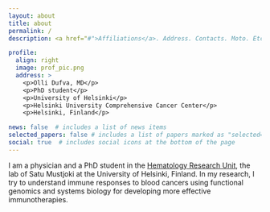 ```yaml
---
layout: about
title: about
permalink: /
description: <a href="#">Affiliations</a>. Address. Contacts. Moto. Etc.

profile:
  align: right
  image: prof_pic.png
  address: >
    <p>Olli Dufva, MD</p>
    <p>PhD student</p>
    <p>University of Helsinki</p>
    <p>Helsinki University Comprehensive Cancer Center</p>
    <p>Helsinki, Finland</p>

news: false  # includes a list of news items
selected_papers: false # includes a list of papers marked as "selected={true}"
social: true  # includes social icons at the bottom of the page
---
```


I am a physician and a PhD student in the [Hematology Research Unit](https://www2.helsinki.fi/en/researchgroups/hematology-research-unit-helsinki), the lab of Satu Mustjoki at the University of Helsinki, Finland. In my research, I try to understand immune responses to blood cancers using functional genomics and systems biology for developing more effective immunotherapies.


